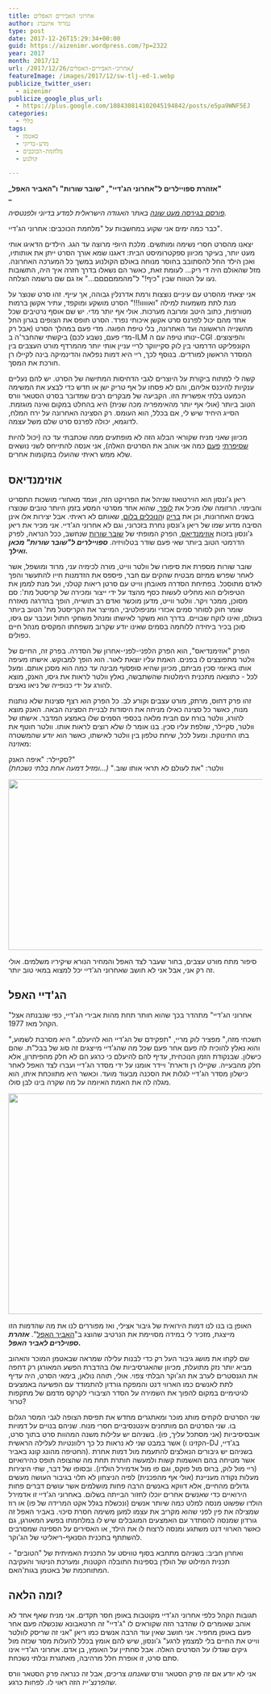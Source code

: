 ```yaml
---
title: אחרוני האבירים האפלים
author: נמרוד איזנברג
type: post
date: 2017-12-26T15:29:34+00:00
guid: https://aizenimr.wordpress.com/?p=2322
year: 2017
month: 2017/12
url: /2017/12/26/אחרוני-האבירים-האפלים/
featureImage: /images/2017/12/sw-tlj-ed-1.webp
publicize_twitter_user:
  - aizenimr
publicize_google_plus_url:
  - https://plus.google.com/108430814102045194842/posts/e5pa9WNF5EJ
categories:
  - כללי
tags:
  - באטמן
  - מדע-בדיוני
  - מלחמת-הכוכבים
  - קולנוע

---
```

**_אזהרת ספויילרים ל"אחרוני הג'דיי", "שובר שורות" ו"האביר האפל"  
_** 

_[פורסם בגירסה מעט שונה][1] באתר האגודה הישראלית למדע בדיוני ולפנטסיה._

כבר כמה ימים אני שקוע במחשבות על "מלחמת הכוכבים: אחרוני הג'דיי".

יצאנו מהסרט חסרי נשימה ומותשים. מלכת היופי מרוצה עד הגג. הילדים הדאיגו אותי מעט יותר, בעיקר מכיוון ספקטרומיסט הבית: דאגנו שמא אורך הסרט ייתן את אותותיו, ואכן הילד החל להסתובב בחוסר מנוחה באולם הקולנוע במשך כל המערכה האחרונה. מזל שהאולם היה די ריק... לעומת זאת, כאשר הם נשאלו בדרך חזרה איך היה, התשובות נעו על הטווח שבין "כיף!" ל"מהממםםםם..." אז גם שם נרשמה הצלחה.

אני יצאתי מהסרט עם עיניים נוצצות ורמת אדרנלין גבוהה, אך עייף. זהו סרט שנוצר על מנת לתת משמעות למילה "ואווווו!!!" הסרט מושקע ומוקפד, עתיר אקשן ברמות מטורפות, כתוב היטב ומרובה מערכות. אולי אף יותר מדי. יש שם אוסף נרטיבים שכל אחד מהם יכול לפרנס סרט אקשן איכותי נפרד. הסרט תופס את הצופים בגרון החל מהשנייה הראשונה ועד האחרונה, בלי טיפת הפוגה. מדי פעם במהלך הסרט (אבל רק מדי פעם, נשבע לכם) ביקשתי שהחבר'ה ב-ILM ינוחו טיפה עם ה-CGI והפיצוצים. הקונפליקט הדרמטי בין לוק סקייווקר לריי עניין אותי יותר מהמרדף מורט העצבים בין המסדר הראשון למורדים. בנוסף לכך, ריי היא דמות נפלאה והדינמיקה בינה לקיילו רן חורכת את המסך.

קשה לי למתוח ביקורת על היוצרים לגבי הדחיסות המתישה של הסרט. יש להם נעליים ענקיות להיכנס אליהם, והם לא פסחו על אף טריק ישן או חדש כדי לבצע את המשימה הכמעט בלתי אפשרית הזו. הקביעה של מבקרים רבים שמדובר בסרט הסטאר וורס הטוב ביותר (אולי אף יותר מהאימפריה מכה שנית) היא בהחלט במקום ואינה מוגזמת. הסייג היחיד שיש לי, אם בכלל, הוא העומס. רק הסצינה האחרונה על ירח המלח, לדוגמא, יכולה לפרנס סרט שלם משל עצמה.

מכיוון שאני מניח שקוראי הבלוג הזה לא מופתעים ממה שכתבתי עד כה (יכול להיות [שסיפרתי][2] [פעם][3] כמה אני אוהב את הסרטים האלה), אני אנסה להתייחס לשני נושאים שלא ממש ראיתי שהועלו במקומות אחרים.

## אוזימנדיאס

ריאן ג'ונסון הוא הוירטואוז שניהל את הפרויקט הזה, ועמד מאחורי מושכות התסריט והבימוי. הרזומה שלו מכיל את [לופר][4], שהוא אחד מסרטי המסע בזמן היותר טובים שנוצרו בשנים האחרונות, וכן את [בריק][5] ו[הנוכלים בלום][6], שאותם לא ראיתי. אבל יצירות אלו אינן הסיבה מדוע שמו של ריאן ג'ונסון נחרת בזכרוני, וגם לא אחרוני הג'דיי. אני מכיר את ריאן ג'ונסון בזכות [אוזימנדיאס][7], הפרק המופתי של [שובר שורות][8] שנחשב, ככל הנראה, לפרק הדרמטי הטוב ביותר שאי פעם שודר בטלוויזיה. **_ספויילרים ל"שובר שורות" מכאן ואילך._**

שובר שורות מספרת את סיפורו של וולטר ווייט, מורה לכימיה עני, מרוד ומושפל, אשר לאחר שפרש ממיזם מבטיח שהקים עם חבר, פיספס את הזדמנות חייו להתעשר והפך לאדם מתוסכל. בפתיחת הסדרה מאובחן ווייט עם סרטן ריאות קטלני, ועל מנת לממן את הטיפולים הוא מחליט לעשות כסף מהצד על ידי ייצור ומכירה של קריסטל מת': סם מסוכן, ממכר ויקר. וולטר ווייט, מדען מוכשר ואדם רב תושייה, הופך בהדרגה מאזרח שומר חוק לסוחר סמים אכזרי ומניפולטיבי, המייצר את הקריסטל מת' הטוב ביותר בעולם, ואינו לוקח שבויים. בדרך הוא משקר לאישתו ומנהל משחקי חתול ועכבר עם גיסו, סוכן בכיר ביחידה ללוחמה בסמים שאינו יודע שקרוב משפחתו המקסים מנהל חיים כפולים.

הפרק "אוזימנדיאס", הוא הפרק הלפני-לפני-אחרון של הסדרה. בפרק זה, החיים של וולטר מתפוצצים לו בפנים. האמת עליו יוצאת לאור. הוא הופך למבוקש. אישתו מעיפה אותו באיומי סכין מביתם, מכיוון שהיא סופסוף מבינה עד כמה הוא מסכן אותם. ומעל לכל - כתוצאה מתכנית הימלטות שהשתבשה, נאלץ וולטר לראות את גיסו, האנק, מוצא להורג על ידי כנופייה של ניאו נאצים.

זהו פרק דחוס, מרתק, מורט עצבים וקורע לב. כל הפרק הוא רצף סצינות שלא נותנות מנוח, כאשר כל סצינה כאילו מניחה את היסודות לבניית הסצינה הבאה. האנק מוצא להורג, וולטר בורח עם חבית מלאה בכספי הסמים שלו באמצע המדבר. אישתו של וולטר, סקיילר, שולפת עליו סכין. בנו אומר לו שלא רוצים לראות אותו. וולטר חוטף את בתו התינוקת. ומעל לכל, שיחת טלפון בין וולטר לאישתו, כאשר הוא יודע שהמשטרה מאזינה:

סקיילר: "איפה האנק?"  
וולטר: "את לעולם לא תראי אותו שוב." _(...ומזיל דמעה אחת בלתי נשכחת)_

[<img decoding="async" loading="lazy" class="alignnone wp-image-2355 size-full" src="/images/2018/01/call.jpg" alt="" width="600" height="338" srcset="/images/2018/01/call.jpg 600w, /images/2018/01/call-200x113.jpg 200w" sizes="(max-width: 600px) 100vw, 600px" />][9]

סיפור מתח מורט עצבים, בחור שעבר לצד האפל והמחיר הנורא שיקיריו משלמים. אולי זה רק אני, אבל אני לא חושב שאחרוני הג'דיי יכל למצוא במאי טוב יותר.

## הג'דיי האפל

"אחרוני הג'דיי" מתהדר בכך שהוא חותר תחת מהות אבירי הג'דיי, כפי שנבנתה אצל הקהל מאז 1977.

"תשכחי מזה," מפציר לוק מריי, "תפקידם של הג'דיי הוא להיעלם." היא מסרבת לשמוע, והוא נאלץ להוכיח לה פעם אחר פעם שכל מה שהג'דיי מייצגים זה סוג של בבל"ת. שהם כישלון. שבנקודת הזמן הנוכחית, עדיף להם להיעלם כי כרגע הם לא חלק מהפיתרון, אלא חלק מהבעייה. שקיילו רן ודארת' ויידר אומנו על ידי מסדר הג'דיי ועברו לצד האפל לאחר כישלון מסדר הג'דיי לגלות את הסכנה מבעוד מועד. וכאשר היא מתווכחת איתו, הוא מגלה לה את האמת האיומה על מה שקרה בינו לבן סולו.

[<img decoding="async" loading="lazy" class="alignnone wp-image-2323" src="/images/2017/12/877664.jpg" alt="" width="655" height="437" srcset="/images/2017/12/877664.jpg 800w, /images/2017/12/877664-200x134.jpg 200w, /images/2017/12/877664-768x513.jpg 768w" sizes="(max-width: 655px) 100vw, 655px" />][10]

האופן בו בנו לנו דמות הירואית של גיבור אצילי, ואז מפוררים לנו את מה שהדמות הזו מייצגת, מזכיר לי במידה מסויימת את הנרטיב שהוצג ב"[האביר האפל][11]". **_אזהרת ספוילרים לאביר האפל._**

שם לקחו את מושג גיבור העל רק כדי לבנות עלילה שמראה שבאטמן המוכר והאהוב מביא יותר נזק מתועלת, מכיוון שהאגרסיביות שלו בהדברת הפשע המאורגן רק דחפה את הגנסטרים לערב את הג'וקר הבלתי צפוי. אולי, תוהה נולאן, בימאי הסרט, היה עדיף לתת לאנשים כמו הארווי דנט והמפקח גורדון להתמודד עם הפשיעה באמצעים לגיטימיים במקום להפוך את השמירה על הסדר הציבורי לקרקס מדמם של מתקפות טרור?

שני הסרטים לוקחים מותג מוכר ומאתגרים מחדש את תפיסת הצופה לגבי המסר הגלום בו. שני הסרטים הם מותחנים אינטנסיביים חסרי מנוח. שניהם בנויים על דמויות אובסיסיביות (אני מסתכל עליך, פו). בשניהם יש עלילות משנה המהוות סרט בתוך סרט, אשר במבט שני לא נראות כל כך רלוונטיות לעלילה הראשית (הקזינו ו-DJ בג'דיי, החטיפה מהונג קונג באביר). בשניהם יש גיבורים הנאלצים להתעמת מול דמות אחרת אשר מטיחה בהם האשמות קשות ולמעשה חותרת תחת מה שהצופה תופס כהירואיזם (ריי מול לוק, ברוס מול פוקס, וגם פו מול אדמירל הולדו). ובסופו של דבר, שתי היצירות מעלות נקודה מעניינת (אולי אף מהפכנית) לפיה הניצחון לא תלוי בגיבור העושה מעשים גדולים מהחיים, אלא דווקא באנשים הרבה פחות מושלמים אשר עושים דברים פחות הירואיים כדי שאנשים אחרים יוכלו לחזור הבייתה בשלום. באחרוני הג'דיי זו אדמירל הולדו שפשוט מנסה למלט כמה שיותר אנשים (ונכשלת בגלל אקט המרידה של פו) או רוז שמצילה את פין לפני שהוא מקריב את עצמו למען משימה חסרת סיכוי. באביר האפל זה גורדון שמנסה להסתדר עם האמצעים המוגבלים שיש לו במלחמתו בפשע המאורגן, גם כאשר הארווי דנט משתגע ומנסה לרצוח לו את הילד, או האסירים על הספינה שמסרבים להשתתף בתכנית הסנאף-ריאליטי של הג'וקר.

ואחרון חביב: בשניהם מתחבא בסוף טוויסט על התכנית האמיתית של "הטובים" - תכנית המילוט של הולדן בספינות התובלה הקטנות, ומערכת הניטור והעקיבה המתוחכמת של באטמן בגות'האם.

## ומה הלאה?

תגובות הקהל כלפי אחרוני הג'דיי מקוטבות באופן חסר תקדים. אני מניח שאף אחד לא אוהב שאומרים לו שהדבר הזה שקוראים לו "ג'דיי" זה חרטאבונא שנכשלה פעם אחר פעם באופן מחפיר. אני חושב שאין עוד הרבה אנשים כמו ריאן "אני זה שריסק לוולטר ווייט את החיים בלי למצמץ לרגע" ג'ונסון, שיש להם אומץ בכלל להעלות מסר שכזה מול גיקים שגדלו על הסרטים האלה. אבל סחתיין על האומץ, בן אדם. אחרוני הג'דיי אינו סתם סרט, זו אופרת חלל מרהיבה, מאתגרת ובלתי נשכחת.

אני לא יודע אם זה פרק הסטאר וורס _שאנחנו_ צריכים, אבל זה כנראה פרק הסטאר וורס _שהפרנצ'ייז_ הזה ראוי לו. לפחות כרגע.

 [1]: http://www.sf-f.org.il/archives/2156
 [2]: /2016/12/20/%d7%aa%d7%a7%d7%95%d7%95%d7%94-%d7%97%d7%93%d7%a9%d7%94-%d7%95%d7%a9%d7%9e%d7%94-%d7%a8%d7%95%d7%92-%d7%90%d7%97%d7%aa/
 [3]: /2015/10/21/%d7%91%d7%93%d7%a8%d7%9a-%d7%9c%d7%97%d7%a0%d7%9a-%d7%90%d7%aa-%d7%94%d7%99%d7%9c%d7%93%d7%99%d7%9d-%d7%a2%d7%95%d7%a6%d7%a8%d7%99%d7%9d-%d7%91%d7%98%d7%90%d7%98%d7%95%d7%90%d7%99%d7%9f/
 [4]: http://www.fisheye.co.il/looper/
 [5]: http://www.fisheye.co.il/movies/brick/
 [6]: http://www.fisheye.co.il/brothers_bloom/
 [7]: http://breakingbad.wikia.com/wiki/Ozymandias
 [8]: http://www.imdb.com/title/tt0903747/
 [9]: /images/2018/01/call.jpg
 [10]: /images/2017/12/877664.jpg
 [11]: http://www.fisheye.co.il/dark_knight/